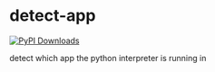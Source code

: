 # detect-app

[![PyPI Downloads](https://img.shields.io/pypi/v/detect-app?color=0)](https://pypi.org/project/detect-app/)

detect which app the python interpreter is running in
